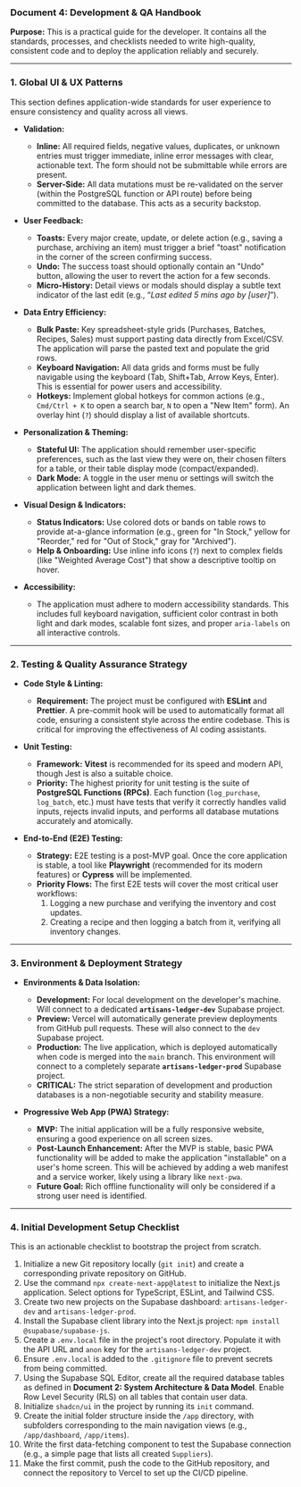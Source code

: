 ### **Document 4: Development & QA Handbook**

**Purpose:** This is a practical guide for the developer. It contains all the standards, processes, and checklists needed to write high-quality, consistent code and to deploy the application reliably and securely.

---

### **1\. Global UI & UX Patterns**

This section defines application-wide standards for user experience to ensure consistency and quality across all views.

* **Validation:**  
    
  * **Inline:** All required fields, negative values, duplicates, or unknown entries must trigger immediate, inline error messages with clear, actionable text. The form should not be submittable while errors are present.  
  * **Server-Side:** All data mutations must be re-validated on the server (within the PostgreSQL function or API route) before being committed to the database. This acts as a security backstop.


* **User Feedback:**  
    
  * **Toasts:** Every major create, update, or delete action (e.g., saving a purchase, archiving an item) must trigger a brief "toast" notification in the corner of the screen confirming success.  
  * **Undo:** The success toast should optionally contain an "Undo" button, allowing the user to revert the action for a few seconds.  
  * **Micro-History:** Detail views or modals should display a subtle text indicator of the last edit (e.g., “*Last edited 5 mins ago by \[user\]*”).


* **Data Entry Efficiency:**  
    
  * **Bulk Paste:** Key spreadsheet-style grids (Purchases, Batches, Recipes, Sales) must support pasting data directly from Excel/CSV. The application will parse the pasted text and populate the grid rows.  
  * **Keyboard Navigation:** All data grids and forms must be fully navigable using the keyboard (Tab, Shift+Tab, Arrow Keys, Enter). This is essential for power users and accessibility.  
  * **Hotkeys:** Implement global hotkeys for common actions (e.g., `Cmd/Ctrl + K` to open a search bar, `N` to open a "New Item" form). An overlay hint (`?`) should display a list of available shortcuts.


* **Personalization & Theming:**  
    
  * **Stateful UI:** The application should remember user-specific preferences, such as the last view they were on, their chosen filters for a table, or their table display mode (compact/expanded).  
  * **Dark Mode:** A toggle in the user menu or settings will switch the application between light and dark themes.


* **Visual Design & Indicators:**  
    
  * **Status Indicators:** Use colored dots or bands on table rows to provide at-a-glance information (e.g., green for "In Stock," yellow for "Reorder," red for "Out of Stock," gray for "Archived").  
  * **Help & Onboarding:** Use inline info icons (`?`) next to complex fields (like "Weighted Average Cost") that show a descriptive tooltip on hover.


* **Accessibility:**  
    
  * The application must adhere to modern accessibility standards. This includes full keyboard navigation, sufficient color contrast in both light and dark modes, scalable font sizes, and proper `aria-labels` on all interactive controls.

---

### **2\. Testing & Quality Assurance Strategy**

* **Code Style & Linting:**  
    
  * **Requirement:** The project must be configured with **ESLint** and **Prettier**. A pre-commit hook will be used to automatically format all code, ensuring a consistent style across the entire codebase. This is critical for improving the effectiveness of AI coding assistants.


* **Unit Testing:**  
    
  * **Framework:** **Vitest** is recommended for its speed and modern API, though Jest is also a suitable choice.  
  * **Priority:** The highest priority for unit testing is the suite of **PostgreSQL Functions (RPCs)**. Each function (`log_purchase`, `log_batch`, etc.) must have tests that verify it correctly handles valid inputs, rejects invalid inputs, and performs all database mutations accurately and atomically.


* **End-to-End (E2E) Testing:**  
    
  * **Strategy:** E2E testing is a post-MVP goal. Once the core application is stable, a tool like **Playwright** (recommended for its modern features) or **Cypress** will be implemented.  
  * **Priority Flows:** The first E2E tests will cover the most critical user workflows:  
    1. Logging a new purchase and verifying the inventory and cost updates.  
    2. Creating a recipe and then logging a batch from it, verifying all inventory changes.

---

### **3\. Environment & Deployment Strategy**

* **Environments & Data Isolation:**  
    
  * **Development:** For local development on the developer's machine. Will connect to a dedicated **`artisans-ledger-dev`** Supabase project.  
  * **Preview:** Vercel will automatically generate preview deployments from GitHub pull requests. These will also connect to the `dev` Supabase project.  
  * **Production:** The live application, which is deployed automatically when code is merged into the `main` branch. This environment will connect to a completely separate **`artisans-ledger-prod`** Supabase project.  
  * **CRITICAL:** The strict separation of development and production databases is a non-negotiable security and stability measure.


* **Progressive Web App (PWA) Strategy:**  
    
  * **MVP:** The initial application will be a fully responsive website, ensuring a good experience on all screen sizes.  
  * **Post-Launch Enhancement:** After the MVP is stable, basic PWA functionality will be added to make the application "installable" on a user's home screen. This will be achieved by adding a web manifest and a service worker, likely using a library like `next-pwa`.  
  * **Future Goal:** Rich offline functionality will only be considered if a strong user need is identified.

---

### **4\. Initial Development Setup Checklist**

This is an actionable checklist to bootstrap the project from scratch.

1. Initialize a new Git repository locally (`git init`) and create a corresponding private repository on GitHub.  
2. Use the command `npx create-next-app@latest` to initialize the Next.js application. Select options for TypeScript, ESLint, and Tailwind CSS.  
3. Create two new projects on the Supabase dashboard: `artisans-ledger-dev` and `artisans-ledger-prod`.  
4. Install the Supabase client library into the Next.js project: `npm install @supabase/supabase-js`.  
5. Create a `.env.local` file in the project's root directory. Populate it with the API URL and `anon` key for the `artisans-ledger-dev` project.  
6. Ensure `.env.local` is added to the `.gitignore` file to prevent secrets from being committed.  
7. Using the Supabase SQL Editor, create all the required database tables as defined in **Document 2: System Architecture & Data Model**. Enable Row Level Security (RLS) on all tables that contain user data.  
8. Initialize `shadcn/ui` in the project by running its `init` command.  
9. Create the initial folder structure inside the `/app` directory, with subfolders corresponding to the main navigation views (e.g., `/app/dashboard`, `/app/items`).  
10. Write the first data-fetching component to test the Supabase connection (e.g., a simple page that lists all created `Suppliers`).  
11. Make the first commit, push the code to the GitHub repository, and connect the repository to Vercel to set up the CI/CD pipeline.

